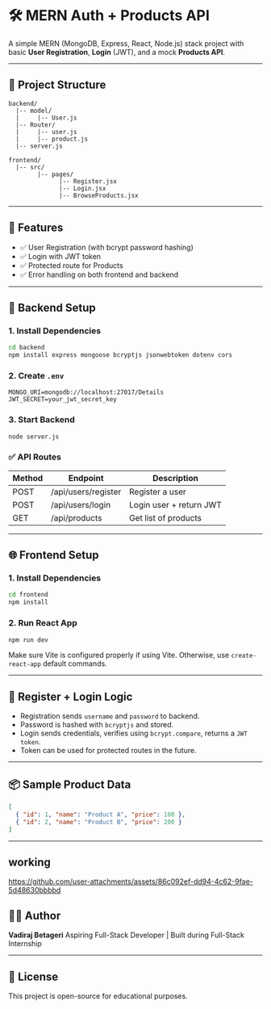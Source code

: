 # 🛠️ MERN Auth + Products API

A simple MERN (MongoDB, Express, React, Node.js) stack project with basic **User Registration**, **Login** (JWT), and a mock **Products API**.

---

## 📁 Project Structure

```
backend/
  |-- model/
  |     |-- User.js
  |-- Router/
  |     |-- user.js
  |     |-- product.js
  |-- server.js

frontend/
  |-- src/
        |-- pages/
              |-- Register.jsx
              |-- Login.jsx
              |-- BrowseProducts.jsx
```

---

## 🚀 Features

* ✅ User Registration (with bcrypt password hashing)
* ✅ Login with JWT token
* ✅ Protected route for Products
* ✅ Error handling on both frontend and backend

---

## 🔧 Backend Setup

### 1. Install Dependencies

```bash
cd backend
npm install express mongoose bcryptjs jsonwebtoken dotenv cors
```

### 2. Create `.env`

```
MONGO_URI=mongodb://localhost:27017/Details
JWT_SECRET=your_jwt_secret_key
```

### 3. Start Backend

```bash
node server.js
```

### ✅ API Routes

| Method | Endpoint            | Description             |
| ------ | ------------------- | ----------------------- |
| POST   | /api/users/register | Register a user         |
| POST   | /api/users/login    | Login user + return JWT |
| GET    | /api/products       | Get list of products    |

---

## 🌐 Frontend Setup

### 1. Install Dependencies

```bash
cd frontend
npm install
```

### 2. Run React App

```bash
npm run dev
```

Make sure Vite is configured properly if using Vite. Otherwise, use `create-react-app` default commands.

---

## 🔐 Register + Login Logic

* Registration sends `username` and `password` to backend.
* Password is hashed with `bcryptjs` and stored.
* Login sends credentials, verifies using `bcrypt.compare`, returns a `JWT token`.
* Token can be used for protected routes in the future.

---

## 📦 Sample Product Data

```json
[
  { "id": 1, "name": "Product A", "price": 100 },
  { "id": 2, "name": "Product B", "price": 200 }
]
```

---
## working 
https://github.com/user-attachments/assets/86c092ef-dd94-4c62-9fae-5d48630bbbbd

## 👨‍💻 Author

**Vadiraj Betageri**
Aspiring Full-Stack Developer | Built during Full-Stack Internship

---

## 📜 License

This project is open-source for educational purposes.

